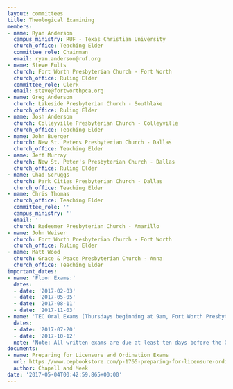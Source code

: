 ```yaml
---
layout: committees
title: Theological Examining
members:
- name: Ryan Anderson
  campus_ministry: RUF - Texas Christian University
  church_office: Teaching Elder
  committee_role: Chairman
  email: ryan.anderson@ruf.org
- name: Steve Fults
  church: Fort Worth Presbyterian Church - Fort Worth
  church_office: Ruling Elder
  committee_role: Clerk
  email: steve@fortworthpca.org
- name: Greg Anderson
  church: Lakeside Presbyterian Church - Southlake
  church_office: Ruling Elder
- name: Josh Anderson
  church: Colleyville Presbyterian Church - Colleyville
  church_office: Teaching Elder
- name: John Buerger
  church: New St. Peters Presbyterian Church - Dallas
  church_office: Teaching Elder
- name: Jeff Murray
  church: New St. Peter's Presbyterian Church - Dallas
  church_office: Ruling Elder
- name: Chad Scruggs
  church: Park Cities Presbyterian Church - Dallas
  church_office: Teaching Elder
- name: Chris Thomas
  church_office: Teaching Elder
  committee_role: ''
  campus_ministry: ''
  email: ''
  church: Redeemer Presbyterian Church - Amarillo
- name: John Weiser
  church: Fort Worth Presbyterian Church - Fort Worth
  church_office: Ruling Elder
- name: Matt Wood
  church: Grace & Peace Presbyterian Church - Anna
  church_office: Teaching Elder
important_dates:
- name: 'Floor Exams:'
  dates:
  - date: '2017-02-03'
  - date: '2017-05-05'
  - date: '2017-08-11'
  - date: '2017-11-03'
- name: 'TEC Oral Exams (Thursdays beginning at 9am, Fort Worth Presbyterian Church):'
  dates:
  - date: '2017-07-20'
  - date: '2017-10-12'
  note: 'Note: All written exams are due at least ten days before the Oral exam dates.'
documents:
- name: Preparing for Licensure and Ordination Exams
  url: https://www.cepbookstore.com/p-1765-preparing-for-licensure-ordi.aspx
  author: Chapell and Meek
date: '2017-05-04T00:42:59.865+00:00'
---
```


